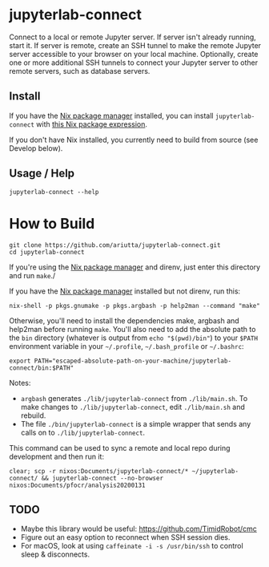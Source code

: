 # jupyterlab-connect

Connect to a local or remote Jupyter server. If server isn't already running, start it. If server is remote, create an SSH tunnel to make the remote Jupyter server accessible to your browser on your local machine. Optionally, create one or more additional SSH tunnels to connect your Jupyter server to other remote servers, such as database servers.

## Install

If you have the [Nix package manager](https://nixos.org/guides/nix-pills/why-you-should-give-it-a-try.html) installed, you can install `jupyterlab-connect` with [this Nix package expression](https://github.com/ariutta/mynixpkgs/blob/master/jupyterlab-connect/default.nix).

If you don't have Nix installed, you currently need to build from source (see Develop below).

## Usage / Help

```
jupyterlab-connect --help
```

# How to Build

```
git clone https://github.com/ariutta/jupyterlab-connect.git
cd jupyterlab-connect
```

If you're using the [Nix package manager](https://nixos.org/guides/nix-pills/why-you-should-give-it-a-try.html) and direnv, just enter this directory and run `make`./

If you have the [Nix package manager](https://nixos.org/guides/nix-pills/why-you-should-give-it-a-try.html) installed but not direnv, run this:

```
nix-shell -p pkgs.gnumake -p pkgs.argbash -p help2man --command "make"
```

Otherwise, you'll need to install the dependencies make, argbash and help2man before running `make`. You'll also need to add the absolute path to the `bin` directory (whatever is output from `echo "$(pwd)/bin"`) to your `$PATH` environment variable in your `~/.profile`, `~/.bash_profile` or `~/.bashrc`:

```
export PATH="escaped-absolute-path-on-your-machine/jupyterlab-connect/bin:$PATH"
```

Notes:

- `argbash` generates `./lib/jupyterlab-connect` from `./lib/main.sh`. To make changes to `./lib/jupyterlab-connect`, edit `./lib/main.sh` and rebuild.
- The file `./bin/jupyterlab-connect` is a simple wrapper that sends any calls on to `./lib/jupyterlab-connect`.

This command can be used to sync a remote and local repo during development and then run it:

```
clear; scp -r nixos:Documents/jupyterlab-connect/* ~/jupyterlab-connect/ && jupyterlab-connect --no-browser nixos:Documents/pfocr/analysis20200131
```

## TODO

- Maybe this library would be useful: https://github.com/TimidRobot/cmc
- Figure out an easy option to reconnect when SSH session dies.
- For macOS, look at using `caffeinate -i -s /usr/bin/ssh` to control sleep & disconnects.
